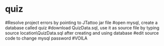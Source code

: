 # quiz
#Resolve project errors by pointing to JTattoo jar file
#open mysql, create a database called quiz
#download QuizData.sql, use it as source file by typing source location\QuizData.sql after creating and using database
#edit source code to change mysql password
#VOILA

